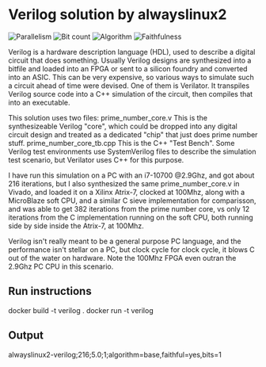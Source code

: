 # Verilog solution by alwayslinux2

![Parallelism](https://img.shields.io/badge/Parallel-no-green)
![Bit count](https://img.shields.io/badge/Bits-1-green)
![Algorithm](https://img.shields.io/badge/Algorithm-base-green)
![Faithfulness](https://img.shields.io/badge/Faithful-yes-green)

Verilog is a hardware description language (HDL), used to describe a digital circuit that does something. 
Usually Verilog designs are synthesized into a bitfile and loaded into an FPGA or sent to a silicon foundry and converted into an ASIC. 
This can be very expensive, so various ways to simulate such a circuit ahead of time were devised. One of them is Verilator. It transpiles
Verilog source code into a C++ simulation of the circuit, then compiles that into an executable.

This solution uses two files: 
prime_number_core.v This is the synthesizeable Verilog "core", which could be dropped into any digital circuit design and treated as a dedicated "chip" that just does prime number stuff.
prime_number_core_tb.cpp  This is the C++ "Test Bench". Some Verilog test environments use SystemVerilog files to describe the simulation test scenario, but Verilator uses C++ for this purpose.

I have run this simulation on a PC with an i7-10700 @2.9Ghz, and got about 216 iterations, but I also synthesized the same prime_number_core.v in Vivado, and loaded it on a Xilinx Atrix-7, clocked at 100Mhz, along with a MicroBlaze soft CPU, and a similar C sieve implementation for comparisson, and was able to get 382 iterations from the prime number core, vs only 12 iterations from the C implementation running on the soft CPU, both running side by side inside the Atrix-7, at 100Mhz. 

Verilog isn't really meant to be a general purpose PC language, and the performance isn't stellar on a PC, but clock cycle for clock cycle, it blows C out of the water on hardware. Note the 100Mhz FPGA even outran the 2.9Ghz PC CPU in this scenario.

## Run instructions

docker build -t verilog .
docker run -t verilog

## Output

alwayslinux2-verilog;216;5.0;1;algorithm=base,faithful=yes,bits=1